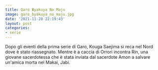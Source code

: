 ```yaml
---
title: Garo Byakuya No Maju
image: garo_byakuya_no_maju.jpg
date: '2021-11-28 22:19:43'
layout: post
categories:
- serie
---
```


Dopo gli eventi della prima serie di Garo, Kouga Saejima si reca nel Nord dove è stato riassegnato. Mentre è a caccia di Orrori incontra Rin, una giovane sacerdotessa che è stata inviata dal sacerdote Amon a salvare un'amica morta nel Makai, Jabi.
